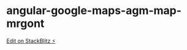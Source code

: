 # angular-google-maps-agm-map-mrgont

[Edit on StackBlitz ⚡️](https://stackblitz.com/edit/angular-google-maps-agm-map-mrgont)